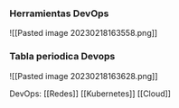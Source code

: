 ### Herramientas DevOps
![[Pasted image 20230218163558.png]]
### Tabla periodica Devops
![[Pasted image 20230218163628.png]]

DevOps:
[[Redes]]
[[Kubernetes]]
[[Cloud]]

